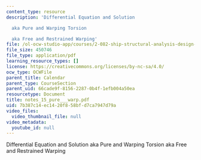 ```yaml
---
content_type: resource
description: 'Differential Equation and Solution

  aka Pure and Warping Torsion

  aka Free and Restrained Warping'
file: /ol-ocw-studio-app/courses/2-082-ship-structural-analysis-design-13-122-spring-2003/7b387c14ec1420f858bfd7ca7947d79a_notes_15_pure___warp.pdf
file_size: 450746
file_type: application/pdf
learning_resource_types: []
license: https://creativecommons.org/licenses/by-nc-sa/4.0/
ocw_type: OCWFile
parent_title: Calendar
parent_type: CourseSection
parent_uid: 66cade9f-8156-2287-0b4f-1efb004a50ea
resourcetype: Document
title: notes_15_pure___warp.pdf
uid: 7b387c14-ec14-20f8-58bf-d7ca7947d79a
video_files:
  video_thumbnail_file: null
video_metadata:
  youtube_id: null
---
```

Differential Equation and Solution
aka Pure and Warping Torsion
aka Free and Restrained Warping